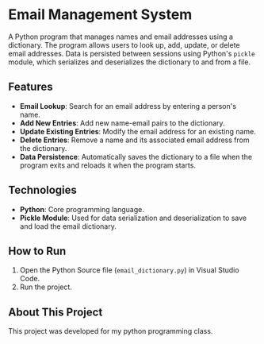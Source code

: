 # Email Management System

A Python program that manages names and email addresses using a dictionary. The program allows users to look up, add, update, or delete email addresses. Data is persisted between sessions using Python's `pickle` module, which serializes and deserializes the dictionary to and from a file.

## Features
- **Email Lookup**: Search for an email address by entering a person's name.
- **Add New Entries**: Add new name-email pairs to the dictionary.
- **Update Existing Entries**: Modify the email address for an existing name.
- **Delete Entries**: Remove a name and its associated email address from the dictionary.
- **Data Persistence**: Automatically saves the dictionary to a file when the program exits and reloads it when the program starts.

## Technologies
- **Python**: Core programming language.
- **Pickle Module**: Used for data serialization and deserialization to save and load the email dictionary.

## How to Run
1. Open the Python Source file (`email_dictionary.py`) in Visual Studio Code.
2. Run the project.

## About This Project
This project was developed for my python programming class.